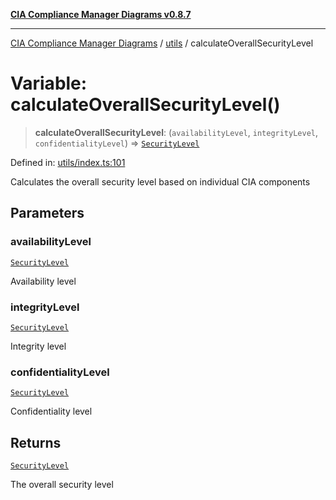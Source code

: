 [**CIA Compliance Manager Diagrams v0.8.7**](../../README.md)

***

[CIA Compliance Manager Diagrams](../../modules.md) / [utils](../README.md) / calculateOverallSecurityLevel

# Variable: calculateOverallSecurityLevel()

> **calculateOverallSecurityLevel**: (`availabilityLevel`, `integrityLevel`, `confidentialityLevel`) => [`SecurityLevel`](../../index/type-aliases/SecurityLevel.md)

Defined in: [utils/index.ts:101](https://github.com/Hack23/cia-compliance-manager/blob/c1b03266cad85c2f58531e3fd0aea147fa649ae0/src/utils/index.ts#L101)

Calculates the overall security level based on individual CIA components

## Parameters

### availabilityLevel

[`SecurityLevel`](../../index/type-aliases/SecurityLevel.md)

Availability level

### integrityLevel

[`SecurityLevel`](../../index/type-aliases/SecurityLevel.md)

Integrity level

### confidentialityLevel

[`SecurityLevel`](../../index/type-aliases/SecurityLevel.md)

Confidentiality level

## Returns

[`SecurityLevel`](../../index/type-aliases/SecurityLevel.md)

The overall security level

